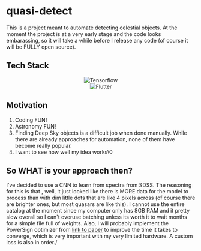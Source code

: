 # quasi-detect
This is a project meant to automate detecting celestial objects. At the moment the project is at a very early stage and the code looks embarassing, so it will take a while before I release any code (of course it will be FULLY open source).

## Tech Stack
<div align="center">
  <img src="https://upload.wikimedia.org/wikipedia/commons/thumb/a/ab/TensorFlow_logo.svg/1920px-TensorFlow_logo.svg.png" alt="Tensorflow">
</div>

<div align="center">
  <img src="https://storage.googleapis.com/cms-storage-bucket/a9d6ce81aee44ae017ee.png" alt="Flutter">
</div>


## Motivation

1. Coding FUN!
2. Astronomy FUN!
3. Finding Deep Sky objects is a difficult job when done manually. While there are already approaches for automation, none of them have become really popular.
4. I want to see how well my idea works\0

## So WHAT is your approach then?

I've decided to use a CNN to learn from spectra from SDSS. The reasoning for this is that , well, it just looked like there is MORE data for the model to process than with dim little dots that are like 4 pixels across (of course there are brighter ones, but most quasars are like this). I cannot use the entire catalog at the moment since my computer only has 8GB RAM and it pretty slow overall so I can't overuse batching unless its worth it to wait months for a simple file full of weights. Also, I will probably implement the PowerSign optimizer from [link to paper](https://arxiv.org/abs/1709.07417) to improve the time it takes to converge, which is very important with my very limited hardware. A custom loss is also in order./

